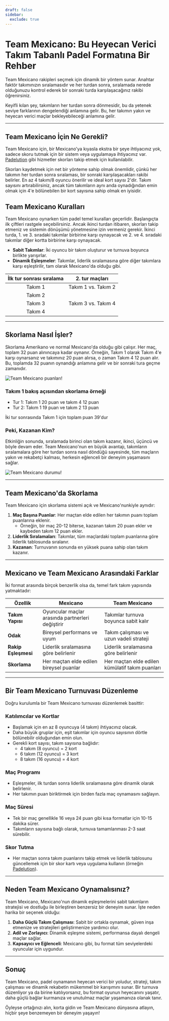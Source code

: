 ```yaml
---
draft: false
sidebar:
  exclude: true
---
```

# Team Mexicano: Bu Heyecan Verici Takım Tabanlı Padel Formatına Bir Rehber

Team Mexicano rakipleri seçmek için dinamik bir yöntem sunar. Anahtar faktör takımınızın sıralamasıdır ve her turdan sonra, sıralamada nerede olduğunuzu kontrol ederek bir sonraki turda karşılaşacağınız rakibi öğrenirsiniz.

Keyifli kılan şey, takımların her turdan sonra dönmesidir, bu da yetenek seviye farklarının dengelendiği anlamına gelir. Bu, her takımın yakın ve heyecan verici maçlar bekleyebileceği anlamına gelir.

---

## Team Mexicano İçin Ne Gerekli?

Team Mexicano için, bir Mexicano'ya kıyasla ekstra bir şeye ihtiyacınız yok, sadece skoru tutmak için bir sistem veya uygulamaya ihtiyacınız var. [Padelution](https://www.padelution.com/americano) gibi hizmetler skorları takip etmek için kullanılabilir.

Skorları kaydetmek için net bir yönteme sahip olmak önemlidir, çünkü her takımın her turdan sonra sıralaması, bir sonraki karşılaşacakları rakibi belirler. En az 4 takım/8 oyuncu önerilir ve ideal kort sayısı 2'dir. Takım sayısını artırabilirsiniz, ancak tüm takımların aynı anda oynadığından emin olmak için 4'e bölünebilen bir kort sayısına sahip olmak en iyisidir.

## Team Mexicano Kuralları

Team Mexicano oynarken tüm padel temel kuralları geçerlidir. Başlangıçta ilk çiftleri rastgele seçebilirsiniz. Ancak ikinci turdan itibaren, skorları takip etmeniz ve sistemin dönüşümü yönetmesine izin vermeniz gerekir. İkinci turda, 1. ve 3. sıradaki takımlar birbirine karşı oynayacak ve 2. ve 4. sıradaki takımlar diğer kortta birbirine karşı oynayacak.

- **Sabit Takımlar**: İki oyuncu bir takım oluşturur ve turnuva boyunca birlikte yarışırlar.
- **Dinamik Eşleşmeler**: Takımlar, liderlik sıralamasına göre diğer takımlara karşı eşleştirilir, tam olarak Mexicano'da olduğu gibi.

| İlk tur sonrası sıralama | 2. tur maçları |
|:---------------------------:|:---------------------:|
|            Takım 1           |   Takım 1 vs. Takım 2   |
|            Takım 2           |                       |
|            Takım 3           |   Takım 3 vs. Takım 4   |
|            Takım 4           |                       |

---

## Skorlama Nasıl İşler?

Skorlama Amerikano ve normal Mexicano'da olduğu gibi çalışır. Her maç, toplam 32 puan alınıncaya kadar oynanır. Örneğin, Takım 1 olarak Takım 4'e karşı oynarsanız ve takımınız 20 puan alırsa, o zaman Takım 4 12 puan alır. Bu, toplamda 32 puanın oynandığı anlamına gelir ve bir sonraki tura geçme zamanıdır.

![Team Mexicano puanları!](/tr/images/team-mexicano-scores.png "Team Mexicano puanları!")

### Takım 1 bakış açısından skorlama örneği
- Tur 1: Takım 1 20 puan ve takım 4 12 puan
- Tur 2: Takım 1 19 puan ve takım 2 13 puan

İki tur sonrasında Takım 1 için toplam puan 39'dur

### Peki, Kazanan Kim?
Etkinliğin sonunda, sıralamada birinci olan takım kazanır, ikinci, üçüncü ve böyle devam eder. Team Mexicano'nun en büyük avantajı, takımların sıralamalara göre her turdan sonra nasıl döndüğü sayesinde, tüm maçların yakın ve rekabetçi kalması, herkesin eğlenceli bir deneyim yaşamasını sağlar.

![Team Mexicano durumu!](/tr/images/team-mexicano-standing.png "Team Mexicano durumu")

---

## Team Mexicano'da Skorlama

Team Mexicano için skorlama sistemi açık ve Mexicano'nunkiyle aynıdır:

1. **Maç Başına Puanlar**: Her maçtan elde edilen her takımın puanı toplam puanlarına eklenir.
   - Örneğin, bir maç 20-12 biterse, kazanan takım 20 puan ekler ve kaybeden takım 12 puan ekler.
2. **Liderlik Sıralamaları**: Takımlar, tüm maçlardaki toplam puanlarına göre liderlik tablosunda sıralanır.
3. **Kazanan**: Turnuvanın sonunda en yüksek puana sahip olan takım kazanır.

---

## Mexicano ve Team Mexicano Arasındaki Farklar

İki format arasında birçok benzerlik olsa da, temel fark takım yapısında yatmaktadır:

| **Özellik**            | **Mexicano**                                     | **Team Mexicano**                                  |
|-------------------------|-------------------------------------------------|---------------------------------------------------|
| **Takım Yapısı**      | Oyuncular maçlar arasında partnerleri değiştirir         | Takımlar turnuva boyunca sabit kalır      |
| **Odak**               | Bireysel performans ve uyum         | Takım çalışması ve uzun vadeli strateji                   |
| **Rakip Eşleşmesi**    | Liderlik sıralamasına göre belirlenir                  | Liderlik sıralamasına göre belirlenir                    |
| **Skorlama**             | Her maçtan elde edilen bireysel puanlar        | Her maçtan elde edilen kümülatif takım puanları     |

---

## Bir Team Mexicano Turnuvası Düzenleme

Doğru kurulumla bir Team Mexicano turnuvası düzenlemek basittir:

### Katılımcılar ve Kortlar
- Başlamak için en az 8 oyuncuya (4 takım) ihtiyacınız olacak.
- Daha büyük gruplar için, eşit takımlar için oyuncu sayısının dörtle bölünebilir olduğundan emin olun.
- Gerekli kort sayısı, takım sayısına bağlıdır:
  - 4 takım (8 oyuncu) = 2 kort
  - 6 takım (12 oyuncu) = 3 kort
  - 8 takım (16 oyuncu) = 4 kort

### Maç Programı
- Eşleşmeler, ilk turdan sonra liderlik sıralamasına göre dinamik olarak belirlenir.
- Her takımın puan biriktirmek için birden fazla maç oynamasını sağlayın.

### Maç Süresi
- Tek bir maç genellikle 16 veya 24 puan gibi kısa formatlar için 10-15 dakika sürer.
- Takımların sayısına bağlı olarak, turnuva tamamlanması 2-3 saat sürebilir.

### Skor Tutma
- Her maçtan sonra takım puanlarını takip etmek ve liderlik tablosunu güncellemek için bir skor kartı veya uygulama kullanın (örneğin [Padelution](https://www.padelution.com/americano)).

---

## Neden Team Mexicano Oynamalısınız?

Team Mexicano, Mexicano'nun dinamik eşleşmelerini sabit takımların stratejisi ve dostluğu ile birleştiren benzersiz bir deneyim sunar. İşte neden harika bir seçenek olduğu:

1. **Daha Güçlü Takım Çalışması**: Sabit bir ortakla oynamak, güven inşa etmenize ve stratejileri geliştirmenize yardımcı olur.
2. **Adil ve Zorlayıcı**: Dinamik eşleşme sistemi, performansa dayalı dengeli maçlar sağlar.
3. **Kapsayıcı ve Eğlenceli**: Mexicano gibi, bu format tüm seviyelerdeki oyuncular için uygundur.

---

## Sonuç

Team Mexicano, padel oynamanın heyecan verici bir yoludur, strateji, takım çalışması ve dinamik rekabetin mükemmel bir karışımını sunar. Bir turnuva düzenliyor ya da birine katılıyorsanız, bu format oyunun heyecanını yaşatır, daha güçlü bağlar kurmanıza ve unutulmaz maçlar yaşamanıza olanak tanır.

Öyleyse ortağınızı alın, korta gidin ve Team Mexicano dünyasına atlayın, hiçbir şeye benzemeyen bir deneyim yaşayın!
